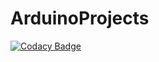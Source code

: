 # ArduinoProjects
[![Codacy Badge](https://api.codacy.com/project/badge/Grade/7efdb357a598483bb8164670b1a30f9e)](https://app.codacy.com/manual/Victorgpz/ArduinoProjects?utm_source=github.com&utm_medium=referral&utm_content=Victorgpz/ArduinoProjects&utm_campaign=Badge_Grade_Dashboard)
